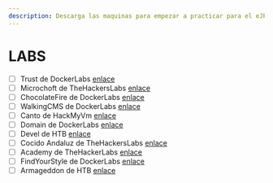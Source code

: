 ```yaml
---
description: Descarga las maquinas para empezar a practicar para el eJPTv2
---
```


# LABS

* [ ] Trust de DockerLabs [enlace](https://mega.nz/file/wD9BgLDR#784mjg4xwoolyyKMqdGLk1\_YntbJLItJ7RFRx9A69ZE)
* [ ] Microchoft de TheHackersLabs [enlace](https://thehackerslabs.com/microchoft/)
* [ ] ChocolateFire de DockerLabs [enlace](https://mega.nz/file/wWslhSQS#jmz3PksTmtOaitgKwS7dcgc8Vd7o6pECPViav9clzwA)
* [ ] WalkingCMS de DockerLabs [enlace](https://mega.nz/file/hSF1GYpA#s7jKfPy1ZXVXpxFhyezWyo1zCUmDrp7eYjvzuNNL398)
* [ ] Canto de HackMyVm [enlace](https://hackmyvm.eu/machines/machine.php?vm=Canto)
* [ ] Domain de DockerLabs [enlace](https://mega.nz/file/4GMGGYpa#-aSLPKJxpmrvHGYi4jqLYaEVXEdGRkdJQLxPCfRI9t8)
* [ ] Devel de HTB [enlace](https://app.hackthebox.com/machines/Devel)
* [ ] Cocido Andaluz de TheHackersLabs [enlace](https://thehackerslabs.com/cocido-andaluz/)
* [ ] Academy de TheHackerLabs [enlace](https://thehackerslabs.com/academy/)
* [ ] FindYourStyle de DockerLabs [enlace](https://mega.nz/file/qEVWUKqR#3CheB213YMSaj-VUXSu1LOj2hlI7AwD-lQUbrtR\_9W0)
* [ ] Armageddon de HTB [enlace](https://app.hackthebox.com/machines/Armageddon)
